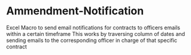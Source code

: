 # Ammendment-Notification
Excel Macro to send email notifications for contracts to officers emails within a certain timeframe
This works by traversing column of dates and sending emails to the corresponding officer in charge of that specific contract
